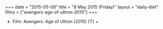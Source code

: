 +++
date = "2015-05-08"
title = "8 May 2015 (Friday)"
layout = "daily-diet"
films = ["avengers-age-of-ultron-2015"]
+++


* Film: Avengers: Age of Ultron (2015) {T} +